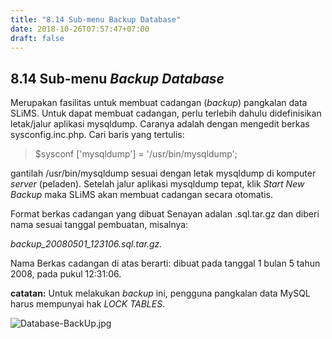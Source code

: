 ```yaml
---
title: "8.14 Sub-menu Backup Database"
date: 2018-10-26T07:57:47+07:00
draft: false
---
```


## 8.14 Sub-menu _Backup Database_

Merupakan fasilitas untuk membuat cadangan (_backup_) pangkalan data SLiMS. Untuk dapat membuat cadangan, perlu terlebih dahulu didefinisikan letak/jalur aplikasi mysqldump. Caranya adalah dengan mengedit berkas sysconfig.inc.php. Cari baris yang tertulis:

> $sysconf ['mysqldump'] = '/usr/bin/mysqldump';

gantilah /usr/bin/mysqldump sesuai dengan letak mysqldump di komputer _server_ (peladen). Setelah jalur aplikasi mysqldump tepat, klik _Start New Backup_ maka SLiMS akan membuat cadangan secara otomatis. 

Format berkas cadangan yang dibuat Senayan adalan .sql.tar.gz dan diberi nama sesuai tanggal pembuatan, misalnya:

_backup\_20080501\_123106.sql.tar.gz._

Nama Berkas cadangan di atas berarti: dibuat pada tanggal 1 bulan 5 tahun 2008, pada pukul 12:31:06.

**catatan:** Untuk melakukan _backup_ ini, pengguna pangkalan data MySQL harus mempunyai hak _LOCK TABLES_.

![Database-BackUp.jpg](/assets/Database-BackUp.jpg)